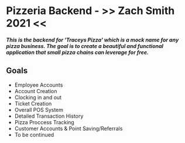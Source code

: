 <h1>Pizzeria Backend - >> Zach Smith 2021 <<</h1> 
<h5>This is the backend for 'Traceys Pizza' which is a mock name for any pizza business. The goal is to create a beautiful and functional application that small pizza chains can leverage for free.</h5>


<h2>Goals</h2>
<ul>
<li>Employee Accounts</li>
<li>Account Creation</li>
<li>Clocking in and out</li>
<li>Ticket Creation</li>
<li>Overall POS System</li>
<li>Detailed Transaction History</li>
<li>Pizza Proccess Tracking</li>
<li>Customer Accounts & Point Saving/Referrals</li>
<li>To be continued</li>
</ul>
